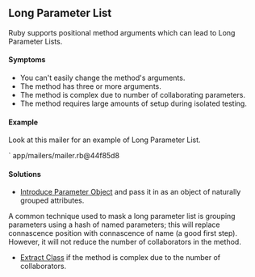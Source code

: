 ## Long Parameter List

Ruby supports positional method arguments which can lead to Long Parameter Lists.

#### Symptoms

* You can't easily change the method's arguments.
* The method has three or more arguments.
* The method is complex due to number of collaborating parameters.
* The method requires large amounts of setup during isolated testing.

#### Example

Look at this mailer for an example of Long Parameter List.

` app/mailers/mailer.rb@44f85d8

#### Solutions

* [Introduce Parameter Object](#introduce-parameter-object) and pass it in as an
object of naturally grouped attributes.

A common technique used to mask a long parameter list is grouping parameters using a
hash of named parameters; this will replace connascence position with connascence 
of name (a good first step). However, it will not reduce the number of collaborators
in the method.

* [Extract Class](#extract-class) if the method is complex due to the number of collaborators.
